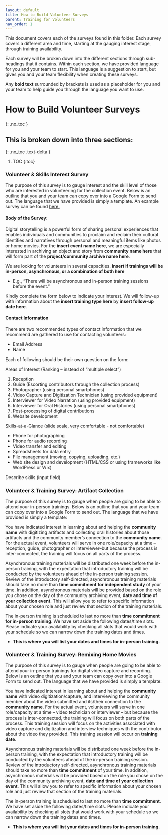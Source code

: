 ```yaml
---
layout: default
title: How to Build Volunteer Surveys
parent: Training for Volunteers
nav_order: 1
---
```


This document covers each of the surveys found in this folder. Each survey covers a different area and time, starting at the gauging interest stage, through training availability.

Each survey will be broken down into the different sections through sub-headings that it contains. Within each section, we have provided language for you and your team to start. This language is a suggestion to start, but gives you and your team flexibility when creating these surveys.

Any **bold text** surrounded by brackets is used as a placeholder for you and your team to help guide you through the language you want to use.

# How to Build Volunteer Surveys
{: .no_toc }

## This is broken down into three sections:
{: .no_toc .text-delta }

1. TOC
{:toc}

### Volunteer & Skills Interest Survey
The purpose of this survey is to gauge interest and the skill level of those who are interested in volunteering for the collection event. Below is an outline that you and your team can copy over into a Google Form to send out. The language that we have provided is simply a template. An example survey can be found [here.](https://docs.google.com/forms/d/e/1FAIpQLScwW66tVH7RIJcI-OO7qQl_YXooxhcH6QOMn7CbnOX3mRSHnQ/viewform?usp=sharing) 

#### Body of the Survey:
Digital storytelling is a powerful form of sharing personal experiences that enables individuals and communities to proclaim and reclaim their cultural identities and narratives through personal and meaningful items like photos or home movies. For the **insert event name here**, we are especially interested in archiving an object and story from **community name here** that will form part of the **project/community archive name here**. 

We are looking for volunteers in several capacities. **insert if trainings will be in-person, asynchronous, or a combination of both here**
  - E.g., “There will be asynchronous and in-person training sessions before the event.”

Kindly complete the form below to indicate your interest. We will follow-up with information about the **insert training type here** by **insert follow-up date here**. 

#### Contact Information
There are two recommended types of contact information that we recommend are gathered to use for contacting volunteers:
  - Email Address
  - Name

Each of following should be their own question on the form:

Areas of Interest (Ranking – instead of “multiple select”)
  1. Reception
  2. Guide (Escorting contributors through the collection process)
  3. Photographer (using personal smartphones)
  4. Video Capture and Digitization Technician (using provided equipment)
  5. Interviewer for Video Narration (using provided equipment)
  6. Interviewer for Oral Histories (using personal smartphones)
  7. Post-processing of digital contributions 
  8. Website development 

Skills-at-a-Glance (slide scale, very comfortable - not comfortable)
  - Phone for photographing
  - Phone for audio recording
  - Video transfer and editing 
  - Spreadsheets for data entry 
  - File management (moving, copying, uploading, etc.)
  - Web site design and development (HTML/CSS or using frameworks like WordPress or Wix)

Describe skills (input field)

### Volunteer & Training Survey: Artifact Collection
The purpose of this survey is to gauge when people are going to be able to attend your in-person trainings. Below is an outline that you and your team can copy over into a Google Form to send out. The language that we have provided is simply a template:

You have indicated interest in learning about and helping the **community name** with digitizing artifacts and collecting oral histories about those artifacts and the community member’s connection to the **community name**. For the actual event, volunteers will serve in one role/capacity at a time – reception, guide, photographer or interviewer–but because the process is inter-connected, the training will focus on all parts of the process. 

Asynchronous training materials will be distributed one week before the in-person training, with the expectation that introductory training will be conducted by the volunteers ahead of the in-person training session. Review of the introductory self-directed, asynchronous training materials should take no more than **time commitment for independent study** of your time. In addition, asynchronous materials will be provided based on the role you chose on the day of the community archiving event, **date and time of your collection event**. This will allow you to refer to specific information about your chosen role and just review that section of the training materials.   

The in-person training is scheduled to last no more than **time commitment for in-person training**. We have set aside the following dates/time slots. Please indicate your availability by checking all slots that would work with your schedule so we can narrow down the training dates and times. 
  - **This is where you will list your dates and times for in-person training.**

### Volunteer & Training Survey: Remixing Home Movies
The purpose of this survey is to gauge when people are going to be able to attend your in-person trainings for digital video capture and recording. Below is an outline that you and your team can copy over into a Google Form to send out. The language that we have provided is simply a template:

You have indicated interest in learning about and helping the **community name** with video digitization/capture, and interviewing the community member about the video submitted and its/their connection to the **community name**. For the actual event, volunteers will serve in one role/capacity at a time – video technician or interviewer – but because the process is inter-connected, the training will focus on both parts of the process. This training  session will focus on the activities associated with video capture and digitization and interview techniques with the contributor about the video they provided. This training session will occur on **training date**.    

Asynchronous training materials will be distributed one week before the in-person training, with the expectation that introductory training will be conducted by the volunteers ahead of the in-person training session. Review of the introductory self-directed, asynchronous training materials should take no more than **time commitment** of your time. In addition, asynchronous materials will be provided based on the role you chose on the day of the community archiving event, **date and time of your collection event**. This will allow you to refer to specific information about your chosen role and just review that section of the training materials.   

The in-person training is scheduled to last no more than **time commitment**. We have set aside the following dates/time slots. Please indicate your availability by checking all slots that would work with your schedule so we can narrow down the training dates and times.
  - **This is where you will list your dates and times for in-person training.**
